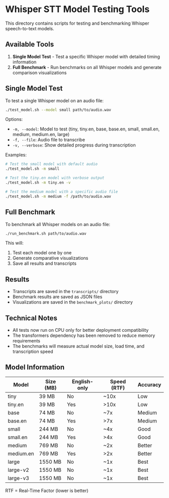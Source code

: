 # Whisper STT Model Testing Tools

This directory contains scripts for testing and benchmarking Whisper speech-to-text models.

## Available Tools

1. **Single Model Test** - Test a specific Whisper model with detailed timing information
2. **Full Benchmark** - Run benchmarks on all Whisper models and generate comparison visualizations

## Single Model Test

To test a single Whisper model on an audio file:

```bash
./test_model.sh --model small path/to/audio.wav
```

Options:
- `-m, --model`: Model to test (tiny, tiny.en, base, base.en, small, small.en, medium, medium.en, large)
- `-f, --file`: Audio file to transcribe
- `-v, --verbose`: Show detailed progress during transcription

Examples:
```bash
# Test the small model with default audio
./test_model.sh -m small

# Test the tiny.en model with verbose output
./test_model.sh -m tiny.en -v

# Test the medium model with a specific audio file
./test_model.sh -m medium -f /path/to/audio.wav
```

## Full Benchmark

To benchmark all Whisper models on an audio file:

```bash
./run_benchmark.sh path/to/audio.wav
```

This will:
1. Test each model one by one
2. Generate comparative visualizations
3. Save all results and transcripts

## Results

- Transcripts are saved in the `transcripts/` directory
- Benchmark results are saved as JSON files
- Visualizations are saved in the `benchmark_plots/` directory

## Technical Notes

- All tests now run on CPU only for better deployment compatibility
- The transformers dependency has been removed to reduce memory requirements
- The benchmarks will measure actual model size, load time, and transcription speed

## Model Information

| Model      | Size (MB) | English-only | Speed (RTF) | Accuracy |
|------------|-----------|--------------|-------------|----------|
| tiny       | 39 MB     | No           | ~10x        | Low      |
| tiny.en    | 39 MB     | Yes          | >10x        | Low      |
| base       | 74 MB     | No           | ~7x         | Medium   |
| base.en    | 74 MB     | Yes          | >7x         | Medium   |
| small      | 244 MB    | No           | ~4x         | Good     |
| small.en   | 244 MB    | Yes          | >4x         | Good     |
| medium     | 769 MB    | No           | ~2x         | Better   |
| medium.en  | 769 MB    | Yes          | >2x         | Better   |
| large      | 1550 MB   | No           | ~1x         | Best     |
| large-v2   | 1550 MB   | No           | ~1x         | Best     |
| large-v3   | 1550 MB   | No           | ~1x         | Best     |

RTF = Real-Time Factor (lower is better) 